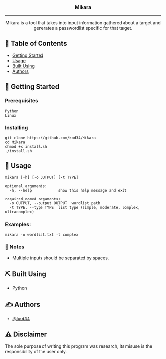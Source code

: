 

<h3 align="center"><b>Mikara</b></h3>



---

<p align="center"> Mikara is a tool that takes into input information gathered about a target and generates a passwordlist specific for that target.
    <br> 
</p>

## 📝 Table of Contents

- [Getting Started](#getting_started)
- [Usage](#usage)
- [Built Using](#built_using)
- [Authors](#authors)


## 🏁 Getting Started <a name = "getting_started"></a>


### Prerequisites


```
Python
Linux
```

### Installing


```
git clone https://github.com/kod34/Mikara
cd Mikara
chmod +x install.sh
./install.sh
```

## 🎈 Usage <a name="usage"></a>

```
mikara [-h] [-o OUTPUT] [-t TYPE]

optional arguments:
  -h, --help            show this help message and exit

required named arguments:
  -o OUTPUT, --output OUTPUT  wordlist path
  -t TYPE, --type TYPE  list type (simple, moderate, complex, ultracomplex)
```
### Examples:  

```
mikara -o wordlist.txt -t complex
```

### 📝 Notes  

- Multiple inputs should be separated by spaces.

## ⛏️ Built Using <a name = "built_using"></a>

- Python

## ✍️ Authors <a name = "authors"></a>

- [@kod34](https://github.com/kod34)

## ⚠️ Disclaimer
The sole purpose of writing this program was research, its misuse is the responsibility of the user only.
